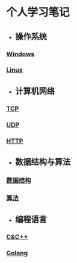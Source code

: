 # 个人学习笔记



- ## 操作系统

### [Windows](./操作系统/Windows.md)

### [Linux](./操作系统/Linux.md) 

- ## 计算机网络

### [TCP](./计算机网络/TCP.md)

### [UDP](./计算机网络/UDP.md)

### [HTTP](./计算机网络/HTTP.md)



- ## 数据结构与算法

### [数据结构](./数据结构与算法/数据结构.md)

### [算法](./数据结构与算法/算法.md)



- ## 编程语言

### [C&C++](./编程语言/C&C++.md)

### [Golang](./编程语言/Golang.md)